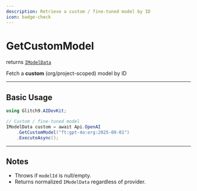 ```yaml
---
description: Retrieve a custom / fine-tuned model by ID
icon: badge-check
---
```


# GetCustomModel

returns [`IModelData`](https://glitch9inc.github.io/AIDevKit/api/Glitch9.AIDevKit.IModelData.html)

Fetch a **custom** (org/project-scoped) model by ID

---

## Basic Usage

```csharp
using Glitch9.AIDevKit;

// Custom / fine-tuned model
IModelData custom = await Api.OpenAI
    .GetCustomModel("ft:gpt-4o:org:2025-09-01")
    .ExecuteAsync();
```

---

## Notes

* Throws if `modelId` is null/empty.
* Returns normalized `IModelData` regardless of provider.

